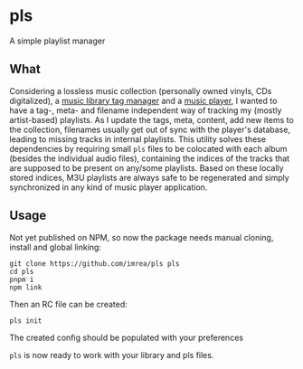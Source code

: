 # pls

A simple playlist manager

## What

Considering a lossless music collection (personally owned vinyls, CDs digitalized), a [music library tag manager](https://beets.io/) and a [music player](https://support.apple.com/guide/music/welcome/mac), I wanted to have a tag-, meta- and filename independent way of tracking my (mostly artist-based) playlists. As I update the tags, meta, content, add new items to the collection, filenames usually get out of sync with the player's database, leading to missing tracks in internal playlists.
This utility solves these dependencies by requiring small `pls` files to be colocated with each album (besides the individual audio files), containing the indices of the tracks that are supposed to be present on any/some playlists.
Based on these locally stored indices, M3U playlists are always safe to be regenerated and simply synchronized in any kind of music player application.

## Usage

Not yet published on NPM, so now the package needs manual cloning, install and global linking:

```
git clone https://github.com/imrea/pls pls
cd pls
pnpm i
npm link
```

Then an RC file can be created:

```
pls init
```

The created config should be populated with your preferences

`pls` is now ready to work with your library and pls files.
